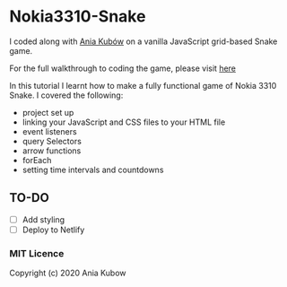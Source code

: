 # Nokia3310-Snake

I coded along with [Ania Kubów](https://github.com/kubowania) on a vanilla JavaScript grid-based Snake game.

For the full walkthrough to coding the game, please visit [here](https://www.youtube.com/watch?v=GWPGz9hrVMk)

In this tutorial I learnt how to make a fully functional game of Nokia 3310 Snake. I covered the following:

* project set up
* linking your JavaScript and CSS files to your HTML file
* event listeners
* query Selectors
* arrow functions
* forEach
* setting time intervals and countdowns

## TO-DO

- [ ] Add styling
- [ ] Deploy to Netlify

### MIT Licence

Copyright (c) 2020 Ania Kubow
